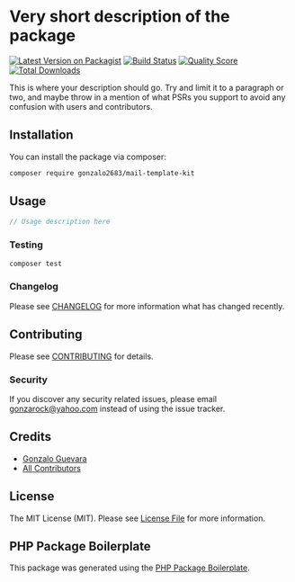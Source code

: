 # Very short description of the package

[![Latest Version on Packagist](https://img.shields.io/packagist/v/gonzalo2683/mail-template-kit.svg?style=flat-square)](https://packagist.org/packages/gonzalo2683/mail-template-kit)
[![Build Status](https://img.shields.io/travis/gonzalo2683/mail-template-kit/master.svg?style=flat-square)](https://travis-ci.org/gonzalo2683/mail-template-kit)
[![Quality Score](https://img.shields.io/scrutinizer/g/gonzalo2683/mail-template-kit.svg?style=flat-square)](https://scrutinizer-ci.com/g/gonzalo2683/mail-template-kit)
[![Total Downloads](https://img.shields.io/packagist/dt/gonzalo2683/mail-template-kit.svg?style=flat-square)](https://packagist.org/packages/gonzalo2683/mail-template-kit)

This is where your description should go. Try and limit it to a paragraph or two, and maybe throw in a mention of what PSRs you support to avoid any confusion with users and contributors.

## Installation

You can install the package via composer:

```bash
composer require gonzalo2683/mail-template-kit
```

## Usage

``` php
// Usage description here
```

### Testing

``` bash
composer test
```

### Changelog

Please see [CHANGELOG](CHANGELOG.md) for more information what has changed recently.

## Contributing

Please see [CONTRIBUTING](CONTRIBUTING.md) for details.

### Security

If you discover any security related issues, please email gonzarock@yahoo.com instead of using the issue tracker.

## Credits

- [Gonzalo Guevara](https://github.com/gonzalo2683)
- [All Contributors](../../contributors)

## License

The MIT License (MIT). Please see [License File](LICENSE.md) for more information.

## PHP Package Boilerplate

This package was generated using the [PHP Package Boilerplate](https://laravelpackageboilerplate.com).